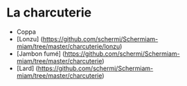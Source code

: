 # La charcuterie
* Coppa
* [Lonzu] (https://github.com/schermi/Schermiam-miam/tree/master/charcuterie/lonzu)
* [Jambon fumé] (https://github.com/schermi/Schermiam-miam/tree/master/charcuterie)
* [Lard] (https://github.com/schermi/Schermiam-miam/tree/master/charcuterie)
